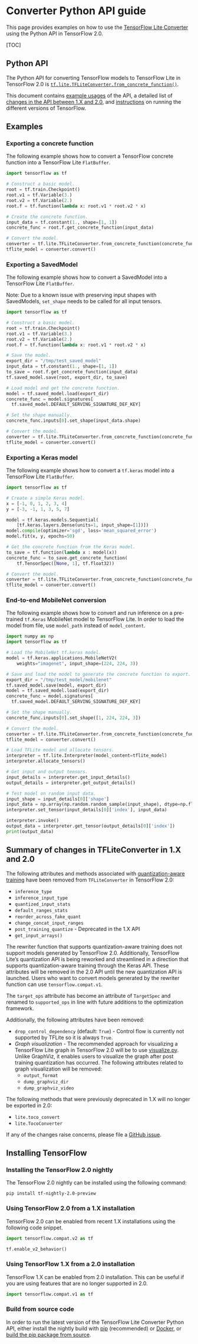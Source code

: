 # Converter Python API guide

This page provides examples on how to use the
[TensorFlow Lite Converter](index.md) using the Python API in TensorFlow 2.0.

[TOC]

## Python API

The Python API for converting TensorFlow models to TensorFlow Lite in TensorFlow
2.0 is
[`tf.lite.TFLiteConverter.from_concrete_function()`](https://www.tensorflow.org/versions/r2.0/api_docs/python/tf/lite/TFLiteConverter).

This document contains [example usages](#examples) of the API, a detailed list
of [changes in the API between 1.X and 2.0](#differences), and
[instructions](#versioning) on running the different versions of TensorFlow.

## Examples <a name="examples"></a>

### Exporting a concrete function <a name="concrete_function"></a>

The following example shows how to convert a TensorFlow concrete function into a
TensorFlow Lite `FlatBuffer`.

```python
import tensorflow as tf

# Construct a basic model.
root = tf.train.Checkpoint()
root.v1 = tf.Variable(3.)
root.v2 = tf.Variable(2.)
root.f = tf.function(lambda x: root.v1 * root.v2 * x)

# Create the concrete function.
input_data = tf.constant(1., shape=[1, 1])
concrete_func = root.f.get_concrete_function(input_data)

# Convert the model.
converter = tf.lite.TFLiteConverter.from_concrete_function(concrete_func)
tflite_model = converter.convert()
```

### Exporting a SavedModel <a name="saved_model"></a>

The following example shows how to convert a SavedModel into a TensorFlow Lite
`FlatBuffer`.

Note: Due to a known issue with preserving input shapes with SavedModels,
`set_shape` needs to be called for all input tensors.

```python
import tensorflow as tf

# Construct a basic model.
root = tf.train.Checkpoint()
root.v1 = tf.Variable(3.)
root.v2 = tf.Variable(2.)
root.f = tf.function(lambda x: root.v1 * root.v2 * x)

# Save the model.
export_dir = "/tmp/test_saved_model"
input_data = tf.constant(1., shape=[1, 1])
to_save = root.f.get_concrete_function(input_data)
tf.saved_model.save(root, export_dir, to_save)

# Load model and get the concrete function.
model = tf.saved_model.load(export_dir)
concrete_func = model.signatures[
  tf.saved_model.DEFAULT_SERVING_SIGNATURE_DEF_KEY]

# Set the shape manually.
concrete_func.inputs[0].set_shape(input_data.shape)

# Convert the model.
converter = tf.lite.TFLiteConverter.from_concrete_function(concrete_func)
tflite_model = converter.convert()
```

### Exporting a Keras model <a name="keras"></a>

The following example shows how to convert a `tf.keras` model into a TensorFlow
Lite `FlatBuffer`.

```python
import tensorflow as tf

# Create a simple Keras model.
x = [-1, 0, 1, 2, 3, 4]
y = [-3, -1, 1, 3, 5, 7]

model = tf.keras.models.Sequential(
    [tf.keras.layers.Dense(units=1, input_shape=[1])])
model.compile(optimizer='sgd', loss='mean_squared_error')
model.fit(x, y, epochs=50)

# Get the concrete function from the Keras model.
to_save = tf.function(lambda x : model(x))
concrete_func = to_save.get_concrete_function(
    tf.TensorSpec([None, 1], tf.float32))

# Convert the model.
converter = tf.lite.TFLiteConverter.from_concrete_function(concrete_func)
tflite_model = converter.convert()
```

### End-to-end MobileNet conversion <a name="mobilenet"></a>

The following example shows how to convert and run inference on a pre-trained
`tf.Keras` MobileNet model to TensorFlow Lite. In order to load the model from
file, use `model_path` instead of `model_content`.

```python
import numpy as np
import tensorflow as tf

# Load the MobileNet tf.keras model.
model = tf.keras.applications.MobileNetV2(
    weights="imagenet", input_shape=(224, 224, 3))

# Save and load the model to generate the concrete function to export.
export_dir = "/tmp/test_model/mobilenet"
tf.saved_model.save(model, export_dir)
model = tf.saved_model.load(export_dir)
concrete_func = model.signatures[
  tf.saved_model.DEFAULT_SERVING_SIGNATURE_DEF_KEY]

# Set the shape manually.
concrete_func.inputs[0].set_shape([1, 224, 224, 3])

# Convert the model.
converter = tf.lite.TFLiteConverter.from_concrete_function(concrete_func)
tflite_model = converter.convert()

# Load TFLite model and allocate tensors.
interpreter = tf.lite.Interpreter(model_content=tflite_model)
interpreter.allocate_tensors()

# Get input and output tensors.
input_details = interpreter.get_input_details()
output_details = interpreter.get_output_details()

# Test model on random input data.
input_shape = input_details[0]['shape']
input_data = np.array(np.random.random_sample(input_shape), dtype=np.float32)
interpreter.set_tensor(input_details[0]['index'], input_data)

interpreter.invoke()
output_data = interpreter.get_tensor(output_details[0]['index'])
print(output_data)
```

## Summary of changes in TFLiteConverter in 1.X and 2.0 <a name="differences"></a>

The following attributes and methods associated with
[quantization-aware training](https://github.com/tensorflow/tensorflow/tree/master/tensorflow/contrib/quantize)
have been removed from `TFLiteConverter` in TensorFlow 2.0:

*   `inference_type`
*   `inference_input_type`
*   `quantized_input_stats`
*   `default_ranges_stats`
*   `reorder_across_fake_quant`
*   `change_concat_input_ranges`
*   `post_training_quantize` - Deprecated in the 1.X API
*   `get_input_arrays()`

The rewriter function that supports quantization-aware training does not support
models generated by TensorFlow 2.0. Additionally, TensorFlow Lite’s quantization
API is being reworked and streamlined in a direction that supports
quantization-aware training through the Keras API. These attributes will be
removed in the 2.0 API until the new quantization API is launched. Users who
want to convert models generated by the rewriter function can use
`tensorflow.compat.v1`.

The `target_ops` attribute has become an attribute of `TargetSpec` and renamed
to `supported_ops` in line with future additions to the optimization framework.

Additionally, the following attributes have been removed:

*   `drop_control_dependency` (default: `True`) - Control flow is currently not
    supported by TFLite so it is always `True`.
*   _Graph visualization_ - The recommended approach for visualizing a
    TensorFlow Lite graph in TensorFlow 2.0 will be to use
    [visualize.py](https://github.com/tensorflow/tensorflow/blob/master/tensorflow/lite/tools/visualize.py).
    Unlike GraphViz, it enables users to visualize the graph after post training
    quantization has occurred. The following attributes related to graph
    visualization will be removed:
    *   `output_format`
    *   `dump_graphviz_dir`
    *   `dump_graphviz_video`

The following methods that were previously deprecated in 1.X will no longer be
exported in 2.0:

*   `lite.toco_convert`
*   `lite.TocoConverter`

If any of the changes raise concerns, please file a
[GitHub issue](https://github.com/tensorflow/tensorflow/issues).

## Installing TensorFlow <a name="versioning"></a>

### Installing the TensorFlow 2.0 nightly <a name="2.0-nightly"></a>

The TensorFlow 2.0 nightly can be installed using the following command:

```
pip install tf-nightly-2.0-preview
```

### Using TensorFlow 2.0 from a 1.X installation <a name="use-2.0-from-1.X"></a>

TensorFlow 2.0 can be enabled from recent 1.X installations using the following
code snippet.

```python
import tensorflow.compat.v2 as tf

tf.enable_v2_behavior()
```

### Using TensorFlow 1.X from a 2.0 installation <a name="use-1.X-from-2.0"></a>

TensorFlow 1.X can be enabled from 2.0 installation. This can be useful if you
are using features that are no longer supported in 2.0.

```python
import tensorflow.compat.v1 as tf
```

### Build from source code <a name="latest_package"></a>

In order to run the latest version of the TensorFlow Lite Converter Python API,
either install the nightly build with
[pip](https://www.tensorflow.org/install/pip) (recommended) or
[Docker](https://www.tensorflow.org/install/docker), or
[build the pip package from source](https://www.tensorflow.org/install/source).
